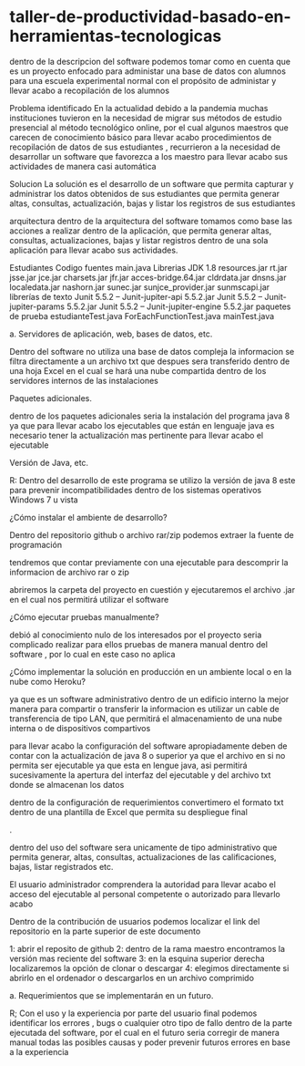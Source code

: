 # taller-de-productividad-basado-en-herramientas-tecnologicas


dentro de la descripcion del software podemos tomar como en cuenta que es un proyecto enfocado para administar una base de datos con alumnos para una escuela experimental normal con el propósito de administar y llevar acabo a recopilación de los alumnos

Problema identificado
En la actualidad debido a la pandemia  muchas instituciones tuvieron en la necesidad de migrar sus métodos de estudio presencial al método tecnológico online, por el cual algunos maestros que carecen de conocimiento básico para llevar acabo procedimientos de recopilación de datos de sus estudiantes , recurrieron a la necesidad de desarrollar un software que favorezca a los maestro para llevar acabo sus actividades de manera casi automática

Solucion
La solución es el desarrollo de un software que permita capturar y administrar los datos obtenidos de sus estudiantes que permita generar altas, consultas, actualización, bajas y listar los registros de sus estudiantes

arquitectura
dentro de la arquitectura del software tomamos como base las acciones a realizar dentro de la aplicación, que permita generar altas, consultas, actualizaciones, bajas y listar registros dentro de una sola aplicación para llevar acabo sus actividades.



Estudiantes
  Codigo fuentes
      main.java
  Librerias
     JDK 1.8
          resources.jar
          rt.jar
          jsse.jar
          jce.jar
          charsets.jar
          jfr.jar
          acces-bridge.64.jar
          cldrdata.jar
          dnsns.jar
          localedata.jar
          nashorn.jar
          sunec.jar
          sunjce_provider.jar
          sunmscapi.jar
   librerías de texto
          Junit 5.5.2 – Junit-jupiter-api 5.5.2.jar
          Junit 5.5.2 – Junit-jupiter-params 5.5.2.jar
          Junit 5.5.2 – Junit-jupiter-engine 5.5.2.jar
   paquetes de prueba
          estudianteTest.java
          ForEachFunctionTest.java
          mainTest.java




a.	Servidores de aplicación, web, bases de datos, etc.

Dentro del software no utiliza una base de datos compleja la informacion se filtra directamente a un archivo txt que despues sera transferido dentro de una hoja Excel en el cual se hará una nube compartida dentro de los servidores internos de las instalaciones

Paquetes adicionales.

dentro de los paquetes adicionales seria la instalación del programa java 8 ya que para llevar acabo los ejecutables  que están en lenguaje java es necesario tener la actualización mas pertinente para llevar acabo el ejecutable


Versión de Java, etc.

R: Dentro del desarrollo de este programa se utilizo la versión de java 8 este para prevenir incompatibilidades dentro de los sistemas operativos Windows 7 u vista


¿Cómo instalar el ambiente de desarrollo?

Dentro del repositorio github o archivo rar/zip podemos extraer la fuente de programación

tendremos que contar previamente con una ejecutable para descomprir la informacion de archivo rar o zip

abriremos la carpeta del proyecto en cuestión y ejecutaremos el archivo .jar en el cual nos permitirá utilizar el software


¿Cómo ejecutar pruebas manualmente?

debió al conocimiento nulo de los interesados por el proyecto seria complicado realizar para ellos pruebas de manera manual dentro del software , por lo cual en este caso no aplica


¿Cómo implementar la solución en producción en un ambiente local o en la nube como Heroku?

ya que es un software administrativo dentro de un edificio interno la mejor manera para compartir o transferir la informacion es utilizar un cable de transferencia de tipo LAN, que permitirá el almacenamiento de una nube interna o de dispositivos compartivos





para llevar acabo la configuración del software apropiadamente deben de contar con la actualización de java 8 o superior ya que el archivo en si no permita ser ejecutable ya que esta en lengue java, asi permitirá sucesivamente la apertura del interfaz del ejecutable y del archivo txt donde se almacenan los datos



dentro de la configuración de requerimientos convertimero el formato txt dentro de una plantilla de Excel que permita su despliegue final

.

dentro del uso del software sera unicamente de tipo administrativo que permita generar, altas, consultas, actualizaciones de las calificaciones, bajas, listar registrados etc.




El usuario administrador comprendera la autoridad para llevar acabo el acceso del ejecutable al personal competente o autorizado para llevarlo acabo



Dentro de la contribución de usuarios podemos localizar el link del repositorio en la parte superior de este documento




1: abrir el reposito de github
2: dentro de la rama maestro encontramos la versión mas reciente del software
3: en la esquina superior derecha localizaremos la opción de clonar o descargar
4: elegimos directamente si abrirlo en el ordenador o descargarlos en un archivo comprimido




a.	Requerimientos que se implementarán en un futuro.

R;  Con el uso y la experiencia por parte del usuario final podemos identificar los errores , bugs o cualquier otro tipo de fallo dentro de la parte ejecutada del software, por el cual en el futuro seria corregir de manera manual todas las posibles causas y poder prevenir futuros errores en base a la experiencia



